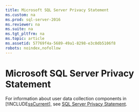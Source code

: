 ```yaml
---
title: Microsoft SQL Server Privacy Statement
ms.custom: na
ms.prod: sql-server-2016
ms.reviewer: na
ms.suite: na
ms.tgt_pltfrm: na
ms.topic: article
ms.assetid: 57769f4a-5689-49a1-8298-e3c0db5106f8
robots: noindex,nofollow
---
```

# Microsoft SQL Server Privacy Statement
  For information about user data collection components in [!INCLUDE[ssCurrent](../../Topics/TopicNameContainA/includes/ssCurrent_md.md)], see [SQL Server Privacy Statement](http://go.microsoft.com/fwlink/?LinkID=398120).  
  
  